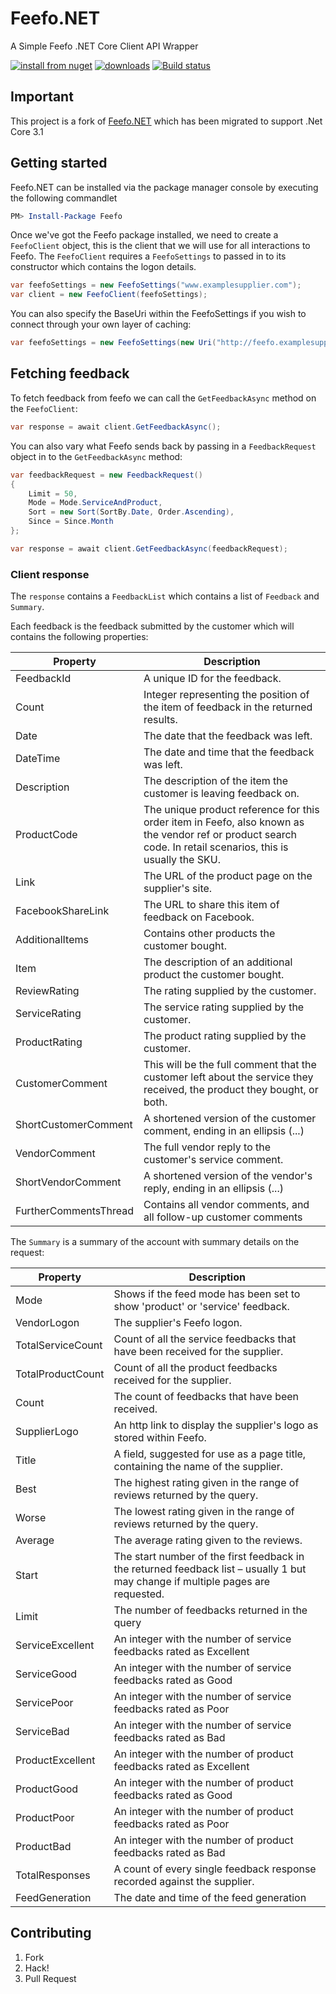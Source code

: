 # Feefo.NET

A Simple Feefo .NET Core Client API Wrapper

[![install from nuget](http://img.shields.io/nuget/v/Feefo.svg?style=flat-square)](https://www.nuget.org/packages/Feefo)
[![downloads](http://img.shields.io/nuget/dt/Feefo.svg?style=flat-square)](https://www.nuget.org/packages/Feefo)
[![Build status](https://ci.appveyor.com/api/projects/status/1pivqncn1tol0xvi/branch/master?svg=true)](https://ci.appveyor.com/project/kevbite/feefo-net/branch/master)

## Important

This project is a fork of [Feefo.NET](https://github.com/kevbite/Feefo.NET) which has been migrated to support .Net Core 3.1

## Getting started

Feefo.NET can be installed via the package manager console by executing the following commandlet

```powershell
PM> Install-Package Feefo
```

Once we've got the Feefo package installed, we need to create a `FeefoClient` object, this is the client that we will use for all interactions to Feefo.
The `FeefoClient` requires a `FeefoSettings` to passed in to its constructor which contains the logon details.

```csharp
var feefoSettings = new FeefoSettings("www.examplesupplier.com");
var client = new FeefoClient(feefoSettings);
```

You can also specify the BaseUri within the FeefoSettings if you wish to connect through your own layer of caching:

```csharp
var feefoSettings = new FeefoSettings(new Uri("http://feefo.examplesupplier.com/feefo/xmlfeed.jsp"), "www.examplesupplier.com");
```

## Fetching feedback

To fetch feedback from feefo we can call the `GetFeedbackAsync` method on the `FeefoClient`:

```csharp
var response = await client.GetFeedbackAsync();
```

You can also vary what Feefo sends back by passing in a `FeedbackRequest` object in to the `GetFeedbackAsync` method:

```csharp
var feedbackRequest = new FeedbackRequest()
{
    Limit = 50,
    Mode = Mode.ServiceAndProduct,
    Sort = new Sort(SortBy.Date, Order.Ascending),
    Since = Since.Month
};

var response = await client.GetFeedbackAsync(feedbackRequest);
```

### Client response

The `response` contains a `FeedbackList` which contains a list of `Feedback` and `Summary`.

Each feedback is the feedback submitted by the customer which will contains the following properties:

| Property              | Description                                                                                                                                                   |
| --------------------- | ------------------------------------------------------------------------------------------------------------------------------------------------------------- |
| FeedbackId            | A unique ID for the feedback.                                                                                                                                 |
| Count                 | Integer representing the position of the item of feedback in the returned results.                                                                            |
| Date                  | The date that the feedback was left.                                                                                                                          |
| DateTime              | The date and time that the feedback was left.                                                                                                                 |
| Description           | The description of the item the customer is leaving feedback on.                                                                                              |
| ProductCode           | The unique product reference for this order item in Feefo, also known as the vendor ref or product search code. In retail scenarios, this is usually the SKU. |
| Link                  | The URL of the product page on the supplier's site.                                                                                                           |
| FacebookShareLink     | The URL to share this item of feedback on Facebook.                                                                                                           |
| AdditionalItems       | Contains other products the customer bought.                                                                                                                  |
| Item                  | The description of an additional product the customer bought.                                                                                                 |
| ReviewRating          | The rating supplied by the customer.                                                                                                                          |
| ServiceRating         | The service rating supplied by the customer.                                                                                                                  |
| ProductRating         | The product rating supplied by the customer.                                                                                                                  |
| CustomerComment       | This will be the full comment that the customer left about the service they received, the product they bought, or both.                                       |
| ShortCustomerComment  | A shortened version of the customer comment, ending in an ellipsis (...)                                                                                      |
| VendorComment         | The full vendor reply to the customer's service comment.                                                                                                      |
| ShortVendorComment    | A shortened version of the vendor's reply, ending in an ellipsis (...)                                                                                        |
| FurtherCommentsThread | Contains all vendor comments, and all follow-up customer comments                                                                                             |

The `Summary` is a summary of the account with summary details on the request:

| Property          | Description                                                                                                                      |
| ----------------- | -------------------------------------------------------------------------------------------------------------------------------- |
| Mode              | Shows if the feed mode has been set to show 'product' or 'service' feedback.                                                     |
| VendorLogon       | The supplier's Feefo logon.                                                                                                      |
| TotalServiceCount | Count of all the service feedbacks that have been received for the supplier.                                                     |
| TotalProductCount | Count of all the product feedbacks received for the supplier.                                                                    |
| Count             | The count of feedbacks that have been received.                                                                                  |
| SupplierLogo      | An http link to display the supplier's logo as stored within Feefo.                                                              |
| Title             | A field, suggested for use as a page title, containing the name of the supplier.                                                 |
| Best              | The highest rating given in the range of reviews returned by the query.                                                          |
| Worse             | The lowest rating given in the range of reviews returned by the query.                                                           |
| Average           | The average rating given to the reviews.                                                                                         |
| Start             | The start number of the first feedback in the returned feedback list – usually 1 but may change if multiple pages are requested. |
| Limit             | The number of feedbacks returned in the query                                                                                    |
| ServiceExcellent  | An integer with the number of service feedbacks rated as Excellent                                                               |
| ServiceGood       | An integer with the number of service feedbacks rated as Good                                                                    |
| ServicePoor       | An integer with the number of service feedbacks rated as Poor                                                                    |
| ServiceBad        | An integer with the number of service feedbacks rated as Bad                                                                     |
| ProductExcellent  | An integer with the number of product feedbacks rated as Excellent                                                               |
| ProductGood       | An integer with the number of product feedbacks rated as Good                                                                    |
| ProductPoor       | An integer with the number of product feedbacks rated as Poor                                                                    |
| ProductBad        | An integer with the number of product feedbacks rated as Bad                                                                     |
| TotalResponses    | A count of every single feedback response recorded against the supplier.                                                         |
| FeedGeneration    | The date and time of the feed generation                                                                                         |

## Contributing

1.  Fork
1.  Hack!
1.  Pull Request
